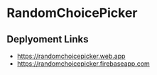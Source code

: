 # RandomChoicePicker

## Deplyoment Links

- https://randomchoicepicker.web.app
- https://randomchoicepicker.firebaseapp.com
